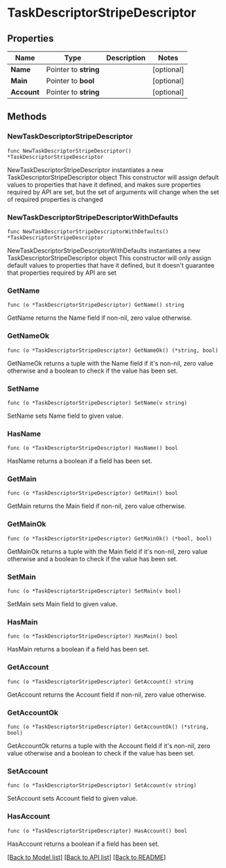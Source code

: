 # TaskDescriptorStripeDescriptor

## Properties

Name | Type | Description | Notes
------------ | ------------- | ------------- | -------------
**Name** | Pointer to **string** |  | [optional]
**Main** | Pointer to **bool** |  | [optional]
**Account** | Pointer to **string** |  | [optional]

## Methods

### NewTaskDescriptorStripeDescriptor

`func NewTaskDescriptorStripeDescriptor() *TaskDescriptorStripeDescriptor`

NewTaskDescriptorStripeDescriptor instantiates a new TaskDescriptorStripeDescriptor object
This constructor will assign default values to properties that have it defined,
and makes sure properties required by API are set, but the set of arguments
will change when the set of required properties is changed

### NewTaskDescriptorStripeDescriptorWithDefaults

`func NewTaskDescriptorStripeDescriptorWithDefaults() *TaskDescriptorStripeDescriptor`

NewTaskDescriptorStripeDescriptorWithDefaults instantiates a new TaskDescriptorStripeDescriptor object
This constructor will only assign default values to properties that have it defined,
but it doesn't guarantee that properties required by API are set

### GetName

`func (o *TaskDescriptorStripeDescriptor) GetName() string`

GetName returns the Name field if non-nil, zero value otherwise.

### GetNameOk

`func (o *TaskDescriptorStripeDescriptor) GetNameOk() (*string, bool)`

GetNameOk returns a tuple with the Name field if it's non-nil, zero value otherwise
and a boolean to check if the value has been set.

### SetName

`func (o *TaskDescriptorStripeDescriptor) SetName(v string)`

SetName sets Name field to given value.

### HasName

`func (o *TaskDescriptorStripeDescriptor) HasName() bool`

HasName returns a boolean if a field has been set.

### GetMain

`func (o *TaskDescriptorStripeDescriptor) GetMain() bool`

GetMain returns the Main field if non-nil, zero value otherwise.

### GetMainOk

`func (o *TaskDescriptorStripeDescriptor) GetMainOk() (*bool, bool)`

GetMainOk returns a tuple with the Main field if it's non-nil, zero value otherwise
and a boolean to check if the value has been set.

### SetMain

`func (o *TaskDescriptorStripeDescriptor) SetMain(v bool)`

SetMain sets Main field to given value.

### HasMain

`func (o *TaskDescriptorStripeDescriptor) HasMain() bool`

HasMain returns a boolean if a field has been set.

### GetAccount

`func (o *TaskDescriptorStripeDescriptor) GetAccount() string`

GetAccount returns the Account field if non-nil, zero value otherwise.

### GetAccountOk

`func (o *TaskDescriptorStripeDescriptor) GetAccountOk() (*string, bool)`

GetAccountOk returns a tuple with the Account field if it's non-nil, zero value otherwise
and a boolean to check if the value has been set.

### SetAccount

`func (o *TaskDescriptorStripeDescriptor) SetAccount(v string)`

SetAccount sets Account field to given value.

### HasAccount

`func (o *TaskDescriptorStripeDescriptor) HasAccount() bool`

HasAccount returns a boolean if a field has been set.


[[Back to Model list]](../README.md#documentation-for-models) [[Back to API list]](../README.md#documentation-for-api-endpoints) [[Back to README]](../README.md)
